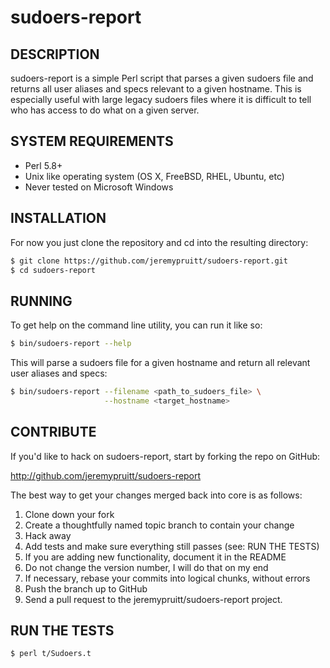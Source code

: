 sudoers-report
====================================

## DESCRIPTION

sudoers-report is a simple Perl script that parses a given sudoers file
and returns all user aliases and specs relevant to a given hostname. This
is especially useful with large legacy sudoers files where it is difficult
to tell who has access to do what on a given server.


## SYSTEM REQUIREMENTS

- Perl 5.8+
- Unix like operating system (OS X, FreeBSD, RHEL, Ubuntu, etc)
- Never tested on Microsoft Windows


## INSTALLATION

For now you just clone the repository and cd into the resulting directory:

```bash
$ git clone https://github.com/jeremypruitt/sudoers-report.git
$ cd sudoers-report
```


## RUNNING

To get help on the command line utility, you can run it like so:

```bash
$ bin/sudoers-report --help
```

This will parse a sudoers file for a given hostname and return all
relevant user aliases and specs:

```bash
$ bin/sudoers-report --filename <path_to_sudoers_file> \
                     --hostname <target_hostname>
```


## CONTRIBUTE

If you'd like to hack on sudoers-report, start by forking the repo on GitHub:

http://github.com/jeremypruitt/sudoers-report

The best way to get your changes merged back into core is as follows:

1. Clone down your fork
1. Create a thoughtfully named topic branch to contain your change
1. Hack away
1. Add tests and make sure everything still passes (see: RUN THE TESTS)
1. If you are adding new functionality, document it in the README
1. Do not change the version number, I will do that on my end
1. If necessary, rebase your commits into logical chunks, without errors
1. Push the branch up to GitHub
1. Send a pull request to the jeremypruitt/sudoers-report project.


## RUN THE TESTS

```bash
$ perl t/Sudoers.t
```

